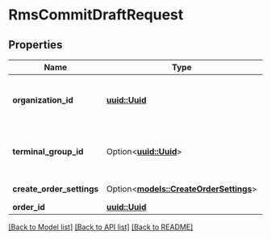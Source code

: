 # RmsCommitDraftRequest

## Properties

Name | Type | Description | Notes
------------ | ------------- | ------------- | -------------
**organization_id** | [**uuid::Uuid**](uuid::Uuid.md) | Organization ID of the new order.                Can be obtained by `/api/1/organizations` operation. | 
**terminal_group_id** | Option<[**uuid::Uuid**](uuid::Uuid.md)> | Front group ID the order must be sent to.                Can be obtained by `/api/1/terminal_groups` operation. | [optional]
**create_order_settings** | Option<[**models::CreateOrderSettings**](CreateOrderSettings.md)> | Order creation parameters. | [optional]
**order_id** | [**uuid::Uuid**](uuid::Uuid.md) | ID of the order. | 

[[Back to Model list]](../README.md#documentation-for-models) [[Back to API list]](../README.md#documentation-for-api-endpoints) [[Back to README]](../README.md)


